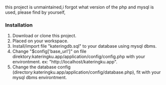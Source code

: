 this project is unmaintained,i forgot what version of the php and mysql is used, please find by yourself, 

<h3>Installation</h3>
<ol>
	<li>
		Download or clone this project.
	</li>
	<li>
		Placed on your workspace.
	</li>
	<li>
		Install/import file "kateringdb.sql" to your database using mysql dbms.
	</li>
	<li>
		Change "$config['base_url']" on file direktory:kateringku.app/application/config/config.php with your environtment. ex: "http://localhost/kateringku.app".
	</li>
	<li>
		Change the database config (directory:kateringku.app/application/config/database.php), fit with your mysql dbms environtment.
	</li>
<ol>
<br>

